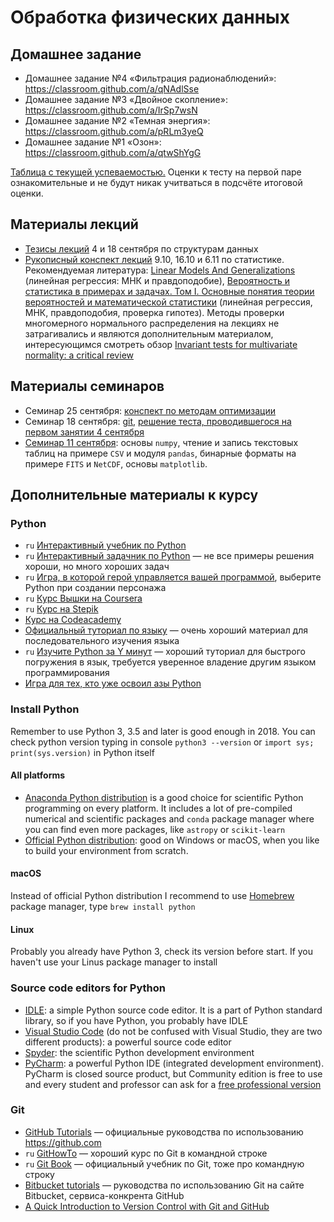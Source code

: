 # Обработка физических данных


## Домашнее задание
- Домашнее задание №4 «Фильтрация радионаблюдений»: <https://classroom.github.com/a/qNAdlSse>
- Домашнее задание №3 «Двойное скопление»: <https://classroom.github.com/a/IrSp7wsN>
- Домашнее задание №2 «Темная энергия»: <https://classroom.github.com/a/pRLm3yeQ>
- Домашнее задание №1 «Озон»: <https://classroom.github.com/a/qtwShYgG>

[Таблица с текущей успеваемостью.](https://docs.google.com/spreadsheets/d/1qA9lkkvTUCxgc2h1mRjFH_gaZmp-YyYYFNYXhctx020/edit?usp=sharing) Оценки к тесту на первой паре ознакомительные и не будут никак учитваться в подсчёте итоговой оценки.

## Материалы лекций
- [Тезисы лекций](https://github.com/pyoadfe/lectures/blob/master/1-2_data_structures.md) 4 и 18 сентября по структурам данных
- [Рукописный конспект лекций](https://github.com/pyoadfe/lectures/blob/master/5-6_statistics.pdf) 9.10, 16.10 и 6.11 по статистике. Рекомендуемая литература: [Linear Models And Generalizations](https://www.springer.com/gp/book/9783540742265) (линейная регрессия: МНК и правдоподобие), [Вероятность и статистика в примерах и задачах. Том I. Основные понятия теории вероятностей и математической статистики](http://biblio.mccme.ru/node/2362) (линейная регрессия, МНК, правдоподобия, проверка гипотез). Методы проверки многомерного нормального распределения на лекциях не затрагивались и являются дополнительным материалом, интересующимся смотреть обзор [Invariant tests for multivariate normality: a critical review](https://link.springer.com/article/10.1007/s00362-002-0119-6)

## Материалы семинаров
- Семинар 25 сентября: [конспект по методам оптимизации](https://github.com/pyoadfe/seminars/blob/master/3/nonlinear_ls.pdf)
- Семинар 18 сентября: [git](https://github.com/pyoadfe/seminars/blob/master/2_git.md), [решение теста, проводившегося на первом занятии 4 сентября](https://github.com/pyoadfe/seminars/blob/master/2_welcome_test_solution.ipynb)
- [Семинар 11 сентября](https://github.com/pyoadfe/seminars/blob/master/1_tables.ipynb): основы `numpy`, чтение и запись текстовых таблиц на примере `CSV` и модуля `pandas`, бинарные форматы на примере `FITS` и `NetCDF`, основы `matplotlib`.

## Дополнительные материалы к курсу

### Python

- `ru` [Интерактивный учебник по Python](https://snakify.org/ru/)
- `ru` [Интерактивный задачник по Python](http://pythontutor.ru) — не все примеры решения хороши, но много хороших задач
- `ru` [Игра, в которой герой управляется вашей программой](http://codecombat.com), выберите Python при создании персонажа
- `ru` [Курс Вышки на Coursera](https://www.coursera.org/learn/python-osnovy-programmirovaniya)
- `ru` [Курс на Stepik](https://stepik.org/course/67/)
- [Курс на Codeacademy](https://www.codecademy.com/learn/learn-python)
- [Официальный туториал по языку](https://docs.python.org/3/tutorial/index.html) — очень хороший материал для последовательного изучения языка
- `ru` [Изучите Python за Y минут](https://learnxinyminutes.com/docs/ru-ru/python3-ru/) — хороший туториал для быстрого погружения в язык, требуется уверенное владение другим языком программирования
- [Игра для тех, кто уже освоил азы Python](https://py.checkio.org)

### Install Python

Remember to use Python 3, 3.5 and later is good enough in 2018. You can check python version typing in console `python3 --version` or `import sys; print(sys.version)` in Python itself

#### All platforms
- [Anaconda Python distribution](https://www.anaconda.com/download/) is a good choice for scientific Python programming on every platform. It includes a lot of pre-compiled numerical and scientific packages and `conda` package manager where you can find even more packages, like `astropy` or `scikit-learn`
- [Official Python distribution](https://www.python.org/downloads/): good on Windows or macOS, when you like to build your environment from scratch.

#### macOS
Instead of official Python distribution I recommend to use [Homebrew](http://brew.sh) package manager, type `brew install python`

#### Linux
Probably you already have Python 3, check its version before start. If you haven't use your Linus package manager to install

### Source code editors for Python
- [IDLE](https://docs.python.org/3/library/idle.html): a simple Python source code editor. It is a part of Python standard library, so if you have Python, you probably have IDLE
- [Visual Studio Code](https://code.visualstudio.com) (do not be confused with Visual Studio, they are two different products): a powerful source code editor
- [Spyder](https://www.spyder-ide.org): the scientific Python development environment
- [PyCharm](https://www.jetbrains.com/pycharm/): a powerful Python IDE (integrated development environment). PyCharm is closed source product, but Community edition is free to use and every student and professor can ask for a [free professional version](https://www.jetbrains.com/student/)


### Git

- [GitHub Tutorials](https://guides.github.com) — официальные руководства по использованию <https://github.com>
- `ru` [GitHowTo](https://githowto.com/ru) — хороший курс по Git в командной строке
- `ru` [Git Book](https://git-scm.com/book/ru/v2) — официальный учебник по Git, тоже про командную строку
- [Bitbucket tutorials](https://www.atlassian.com/git/tutorials) — руководства по использованию Git на сайте Bitbucket, сервиса-конкрента GitHub
- [A Quick Introduction to Version Control with Git and GitHub](http://journals.plos.org/ploscompbiol/article?id=10.1371/journal.pcbi.1004668)
